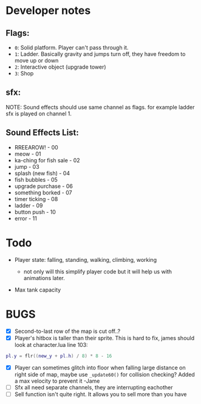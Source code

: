 # Developer notes

## Flags:
- `0`: Solid platform. Player can't pass through it.
- `1`: Ladder. Basically gravity and jumps turn off, they have freedom to move up or down
- `2`: Interactive object (upgrade tower)
- `3`: Shop

## sfx:
NOTE: Sound effects should use same channel as flags. for example ladder sfx is played on channel 1. 

## Sound Effects List:
- RREEAROW! - 00
- meow - 01
- ka-ching for fish sale - 02
- jump - 03
- splash (new fish) - 04
- fish bubbles - 05
- upgrade purchase - 06
- something borked - 07
- timer ticking - 08 
- ladder - 09
- button push - 10
- error - 11

# Todo
- Player state: falling, standing, walking, climbing, working
  - not only will this simplify player code but it will help us with animations later.

- Max tank capacity


# BUGS
- [X] Second-to-last row of the map is cut off..?
- [X] Player's hitbox is taller than their sprite. This is hard to fix, james should look at character.lua line 103:
```lua
pl.y = flr((new_y + pl.h) / 8) * 8 - 16
```
- [X] Player can sometimes glitch into floor when falling large distance on right side of map, maybe use `_update60()` for collision checking?
        Added a max velocity to prevent it -Jame
- [ ] Sfx all need separate channels, they are interrupting eachother
- [ ] Sell function isn't quite right. It allows you to sell more than you have